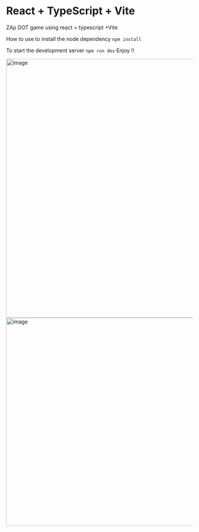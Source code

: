 # React + TypeScript + Vite

ZAp DOT game using react = typescript +Vite

How to use to install the node dependency
``` npm install ```

To start the development server
``` npm run dev ```
Enjoy !!


<img width="987" height="697" alt="image" src="https://github.com/user-attachments/assets/f040213b-4dae-49dd-a460-573fd0d9da02" />


<img width="1042" height="560" alt="image" src="https://github.com/user-attachments/assets/2c62e1e5-d2ea-4270-acfe-c97d3156c785" />
